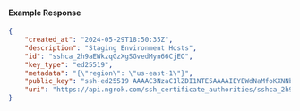 <!-- Code generated for API Clients. DO NOT EDIT. -->

#### Example Response

```json
{
	"created_at": "2024-05-29T18:50:35Z",
	"description": "Staging Environment Hosts",
	"id": "sshca_2h9aEWkzqGzXgSGvedMyn66CjEO",
	"key_type": "ed25519",
	"metadata": "{\"region\": \"us-east-1\"}",
	"public_key": "ssh-ed25519 AAAAC3NzaC1lZDI1NTE5AAAAIEYEWdNaMfoKXNNbw0B0v3SSl3wPfiweWrptz1831hzZ",
	"uri": "https://api.ngrok.com/ssh_certificate_authorities/sshca_2h9aEWkzqGzXgSGvedMyn66CjEO"
}
```

